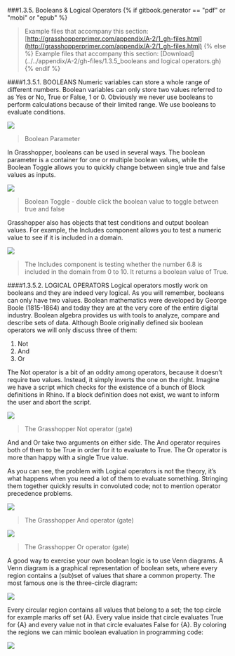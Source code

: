 ###1.3.5. Booleans & Logical Operators
{% if gitbook.generator == "pdf" or "mobi" or "epub" %}
>Example files that accompany this section: [http://grasshopperprimer.com/appendix/A-2/1_gh-files.html](http://grasshopperprimer.com/appendix/A-2/1_gh-files.html)
{% else %}
>Example files that accompany this section: [Download](../../appendix/A-2/gh-files/1.3.5_booleans and logical operators.gh)
{% endif %}

####1.3.5.1. BOOLEANS
Numeric variables can store a whole range of different numbers. Boolean
variables can only store two values referred to as Yes or No, True or False, 1 or 0. Obviously we never use booleans to perform calculations because of their limited range. We use booleans to evaluate conditions.

![](images/1-3-5/1-3-5_001-boolean-parameter.png)
>Boolean Parameter

In Grasshopper, booleans can be used in several ways. The boolean parameter is a container for one or multiple boolean values, while the Boolean Toggle allows you to quickly change between single true and false values as inputs.

![](images/1-3-5/1-3-5_002-boolean-toggle.png)
>Boolean Toggle - double click the boolean value to toggle between true and false

Grasshopper also has objects that test conditions and output boolean values. For example, the Includes component allows you to test a numeric value to see if it is included in a domain.

![](images/1-3-5/1-3-5_003-includes.png)
>The Includes component is testing whether the number 6.8 is included in the domain from 0 to 10. It returns a boolean value of True.

####1.3.5.2. LOGICAL OPERATORS
Logical operators mostly work on booleans and they are indeed very logical. As you will remember, booleans can only have two values. Boolean mathematics
were developed by George Boole (1815-1864) and today they are at the very
core of the entire digital industry. Boolean algebra provides us with tools to analyze, compare and describe sets of data. Although Boole originally defined six boolean operators we will only discuss three of them:

1. Not
2. And
3. Or

The Not operator is a bit of an oddity among operators, because it doesn’t
require two values. Instead, it simply inverts the one on the right. Imagine we have a script which checks for the existence of a bunch of Block definitions in Rhino. If a block definition does not exist, we want to inform the user and abort the script.

![](images/1-3-5/1-3-5_004-not.png)
>The Grasshopper Not operator (gate)

And and Or take two arguments on either side. The And operator requires both
of them to be True in order for it to evaluate to True. The Or operator is more than happy with a single True value.

As you can see, the problem with Logical operators is not the theory, it’s what happens when you need a lot of them to evaluate something. Stringing them together quickly results in convoluted code; not to mention operator precedence problems.

![](images/1-3-5/1-3-5_005-and.png)
>The Grasshopper And operator (gate)

![](images/1-3-5/1-3-5_006-or.png)
>The Grasshopper Or operator (gate)

A good way to exercise your own boolean logic is to use Venn diagrams. A Venn
diagram is a graphical representation of boolean sets, where every region
contains a (sub)set of values that share a common property. The most famous
one is the three-circle diagram:

![](images/1-3-5/1-3-5_007-venn-diagram.png)

Every circular region contains all values that belong to a set; the top circle for example marks off set {A}. Every value inside that circle evaluates True for {A} and every value not in that circle evaluates False for {A}. By coloring the regions we can mimic boolean evaluation in programming code:

![](images/1-3-5/1-3-5_008-venn-diagram-examples.png)
